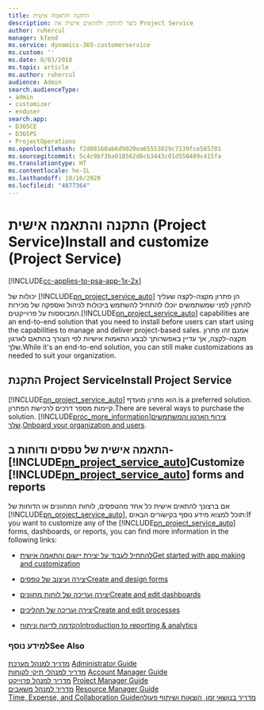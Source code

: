 ```yaml
---
title: התקנה והתאמה אישית
description: כיצד להתקין ולהתאים אישית את Project Service
author: ruhercul
manager: kfend
ms.service: dynamics-365-customerservice
ms.custom: ''
ms.date: 8/03/2018
ms.topic: article
ms.author: ruhercul
audience: Admin
search.audienceType:
- admin
- customizer
- enduser
search.app:
- D365CE
- D365PS
- ProjectOperations
ms.openlocfilehash: f2d88160ab6d9020ea65553829c7139fce585701
ms.sourcegitcommit: 5c4c9bf3ba018562d6cb3443c01d550489c415fa
ms.translationtype: HT
ms.contentlocale: he-IL
ms.lasthandoff: 10/16/2020
ms.locfileid: "4077364"
---
```

# <a name="install-and-customize-project-service"></a><span data-ttu-id="a7f4c-103">התקנה והתאמה אישית (Project Service)</span><span class="sxs-lookup"><span data-stu-id="a7f4c-103">Install and customize (Project Service)</span></span>

[!INCLUDE[cc-applies-to-psa-app-1x-2x](../includes/cc-applies-to-psa-app-1x-2x.md)]

<span data-ttu-id="a7f4c-104">יכולות של [!INCLUDE[pn_project_service_auto](../includes/pn-project-service-auto.md)] הן פתרון מקצה-לקצה שעליך להתקין לפני שמשתמשים יוכלו להתחיל להשתמש ביכולות לניהול ואספקה של מכירות המבוססות על פרוייקטים.</span><span class="sxs-lookup"><span data-stu-id="a7f4c-104">[!INCLUDE[pn_project_service_auto](../includes/pn-project-service-auto.md)] capabilities are an end-to-end solution that you need to install before users can start using the capabilities to manage and deliver project-based sales.</span></span> <span data-ttu-id="a7f4c-105">אמנם זהו פתרון מקצה-לקצה, אך עדיין באפשרותך לבצע התאמות אישיות לפי הצורך בהתאם לארגון שלך.</span><span class="sxs-lookup"><span data-stu-id="a7f4c-105">While it's an end-to-end solution, you can still make customizations as needed to suit your organization.</span></span>  
<!-- TODO: I expect to find the information on how to get and install this here. Please find that and add it here. Same for Project Service.--> 
  
## <a name="install-project-service"></a><span data-ttu-id="a7f4c-106">התקנת Project Service</span><span class="sxs-lookup"><span data-stu-id="a7f4c-106">Install Project Service</span></span>  
 [!INCLUDE[pn_project_service_auto](../includes/pn-project-service-auto.md)] <span data-ttu-id="a7f4c-107">הוא פתרון מועדף.</span><span class="sxs-lookup"><span data-stu-id="a7f4c-107">is a preferred solution.</span></span> <span data-ttu-id="a7f4c-108">קיימות מספר דרכים לרכישת הפתרון.</span><span class="sxs-lookup"><span data-stu-id="a7f4c-108">There are several ways to purchase the solution.</span></span> [!INCLUDE[proc_more_information](../includes/proc-more-information.md)]<span data-ttu-id="a7f4c-109">[צירוף הארגון והמשתמשים שלך](https://docs.microsoft.com/dynamics365/customerengagement/on-premises/admin/onboard-your-organization-and-users-to-dynamics-365-online).</span><span class="sxs-lookup"><span data-stu-id="a7f4c-109">[Onboard your organization and users](https://docs.microsoft.com/dynamics365/customerengagement/on-premises/admin/onboard-your-organization-and-users-to-dynamics-365-online).</span></span>  
  
## <a name="customize-pn_project_service_auto-forms-and-reports"></a><span data-ttu-id="a7f4c-110">התאמה אישית של טפסים ודוחות ב- [!INCLUDE[pn_project_service_auto](../includes/pn-project-service-auto.md)]</span><span class="sxs-lookup"><span data-stu-id="a7f4c-110">Customize [!INCLUDE[pn_project_service_auto](../includes/pn-project-service-auto.md)] forms and reports</span></span>  
 <span data-ttu-id="a7f4c-111">אם ברצונך להתאים אישית כל אחד מהטפסים, לוחות המחוונים או הדוחות של [!INCLUDE[pn_project_service_auto](../includes/pn-project-service-auto.md)], תוכל למצוא מידע נוסף בקישורים הבאים:</span><span class="sxs-lookup"><span data-stu-id="a7f4c-111">If you want to customize any of the [!INCLUDE[pn_project_service_auto](../includes/pn-project-service-auto.md)] forms, dashboards, or reports, you can find more information in the following links:</span></span>  
  
- [<span data-ttu-id="a7f4c-112">להתחיל לעבוד על יצירת יישום והתאמה אישית</span><span class="sxs-lookup"><span data-stu-id="a7f4c-112">Get started with app making and customization</span></span>](https://docs.microsoft.com/dynamics365/customerengagement/on-premises/customize/getting-started-customization)  
  
- [<span data-ttu-id="a7f4c-113">יצירה ועיצוב של טפסים</span><span class="sxs-lookup"><span data-stu-id="a7f4c-113">Create and design forms</span></span>](https://docs.microsoft.com/dynamics365/customerengagement/on-premises/customize/create-design-forms)  
  
- [<span data-ttu-id="a7f4c-114">יצירה ועריכה של לוחות מחוונים</span><span class="sxs-lookup"><span data-stu-id="a7f4c-114">Create and edit dashboards</span></span>](https://docs.microsoft.com/dynamics365/customerengagement/on-premises/customize/create-edit-dashboards)  
  
- [<span data-ttu-id="a7f4c-115">יצירה ועריכה של תהליכים</span><span class="sxs-lookup"><span data-stu-id="a7f4c-115">Create and edit processes</span></span>](https://docs.microsoft.com/dynamics365/customerengagement/on-premises/customize/guide-staff-through-common-tasks-processes)  
  
- [<span data-ttu-id="a7f4c-116">הקדמה לדיווח וניתוח</span><span class="sxs-lookup"><span data-stu-id="a7f4c-116">Introduction to reporting & analytics</span></span>](https://docs.microsoft.com/dynamics365/customerengagement/on-premises/analytics/reporting-analytics-with-dynamics-365)  
  
### <a name="see-also"></a><span data-ttu-id="a7f4c-117">למידע נוסף</span><span class="sxs-lookup"><span data-stu-id="a7f4c-117">See Also</span></span>  
 <span data-ttu-id="a7f4c-118">[מדריך למנהל מערכת](../psa/admin-guide.md) </span><span class="sxs-lookup"><span data-stu-id="a7f4c-118">[Administrator Guide](../psa/admin-guide.md) </span></span>  
 <span data-ttu-id="a7f4c-119">[מדריך למנהלי תיקי לקוחות](../psa/account-manager-guide.md) </span><span class="sxs-lookup"><span data-stu-id="a7f4c-119">[Account Manager Guide](../psa/account-manager-guide.md) </span></span>  
 <span data-ttu-id="a7f4c-120">[מדריך למנהל פרוייקט](../psa/project-manager-guide.md) </span><span class="sxs-lookup"><span data-stu-id="a7f4c-120">[Project Manager Guide](../psa/project-manager-guide.md) </span></span>  
 <span data-ttu-id="a7f4c-121">[מדריך למנהל משאבים](../psa/resource-manager-guide.md) </span><span class="sxs-lookup"><span data-stu-id="a7f4c-121">[Resource Manager Guide](../psa/resource-manager-guide.md) </span></span>  
 [<span data-ttu-id="a7f4c-122">‏‫מדריך בנושאי זמן, הוצאות ושיתוף פעולה</span><span class="sxs-lookup"><span data-stu-id="a7f4c-122">Time, Expense, and Collaboration Guide</span></span>](../psa/time-expense-collaboration-guide.md)
